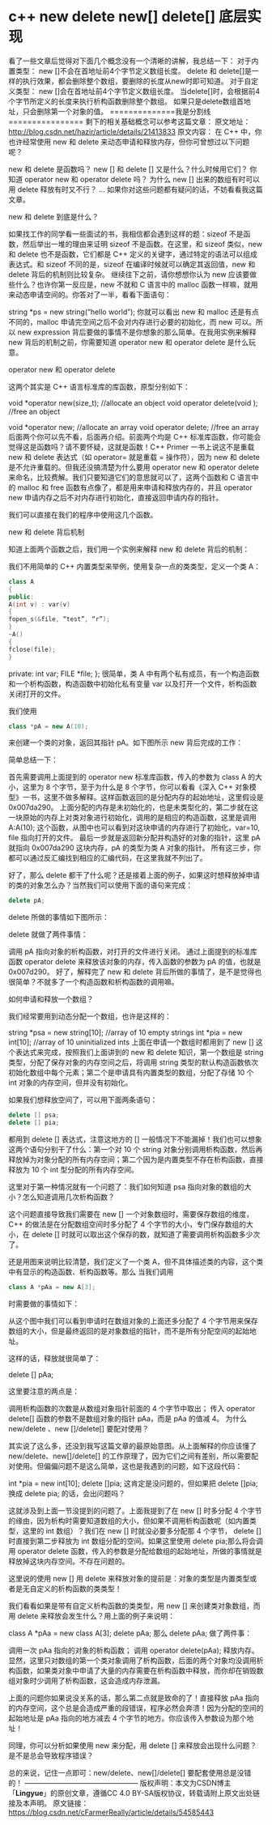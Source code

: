 # c++ new delete new[] delete[] 底层实现
看了一些文章后觉得对下面几个概念没有一个清晰的讲解，我总结一下：
对于内置类型：
new []不会在首地址前4个字节定义数组长度。
delete 和 delete[]是一样的执行效果，都会删除整个数组，要删除的长度从new时即可知道。
对于自定义类型：
new []会在首地址前4个字节定义数组长度。
当delete[]时，会根据前4个字节所定义的长度来执行析构函数删除整个数组。
如果只是delete数组首地址，只会删除第一个对象的值。
==============我是分割线================
剩下的相关基础概念可以参考这篇文章：
原文地址：
http://blog.csdn.net/hazir/article/details/21413833
原文内容：
在 C++ 中，你也许经常使用 new 和 delete 来动态申请和释放内存，但你可曾想过以下问题呢？

new 和 delete 是函数吗？
new [] 和 delete [] 又是什么？什么时候用它们？
你知道 operator new 和 operator delete 吗？
为什么 new [] 出来的数组有时可以用 delete 释放有时又不行？
…
如果你对这些问题都有疑问的话，不妨看看我这篇文章。

new 和 delete 到底是什么？

如果找工作的同学看一些面试的书，我相信都会遇到这样的题：sizeof 不是函数，然后举出一堆的理由来证明 sizeof 不是函数。在这里，和 sizeof 类似，new 和 delete 也不是函数，它们都是 C++ 定义的关键字，通过特定的语法可以组成表达式。和 sizeof 不同的是，sizeof 在编译时候就可以确定其返回值，new 和 delete 背后的机制则比较复杂。
继续往下之前，请你想想你认为 new 应该要做些什么？也许你第一反应是，new 不就和 C 语言中的 malloc 函数一样嘛，就用来动态申请空间的。你答对了一半，看看下面语句：

string *ps = new string(“hello world”);
你就可以看出 new 和 malloc 还是有点不同的，malloc 申请完空间之后不会对内存进行必要的初始化，而 new 可以。所以 new expression 背后要做的事情不是你想象的那么简单。在我用实例来解释 new 背后的机制之前，你需要知道 operator new 和 operator delete 是什么玩意。

operator new 和 operator delete

这两个其实是 C++ 语言标准库的库函数，原型分别如下：

void *operator new(size_t); //allocate an object
void operator delete(void ); //free an object

void *operator new; //allocate an array
void operator delete[](void ); //free an array
后面两个你可以先不看，后面再介绍。前面两个均是 C++ 标准库函数，你可能会觉得这是函数吗？请不要怀疑，这就是函数！C++ Primer 一书上说这不是重载 new 和 delete 表达式（如 operator= 就是重载 = 操作符），因为 new 和 delete 是不允许重载的。但我还没搞清楚为什么要用 operator new 和 operator delete 来命名，比较费解。我们只要知道它们的意思就可以了，这两个函数和 C 语言中的 malloc 和 free 函数有点像了，都是用来申请和释放内存的，并且 operator new 申请内存之后不对内存进行初始化，直接返回申请内存的指针。

我们可以直接在我们的程序中使用这几个函数。

new 和 delete 背后机制

知道上面两个函数之后，我们用一个实例来解释 new 和 delete 背后的机制：

我们不用简单的 C++ 内置类型来举例，使用复杂一点的类类型，定义一个类 A：
```cpp
class A
{
public:
A(int v) : var(v)
{
fopen_s(&file, “test”, “r”);
}
~A()
{
fclose(file);
}
```
private:
int var;
FILE *file;
};
很简单，类 A 中有两个私有成员，有一个构造函数和一个析构函数，构造函数中初始化私有变量 var 以及打开一个文件，析构函数关闭打开的文件。

我们使用

```cpp
class *pA = new A(10);
```
来创建一个类的对象，返回其指针 pA。如下图所示 new 背后完成的工作：

简单总结一下：

首先需要调用上面提到的 operator new 标准库函数，传入的参数为 class A 的大小，这里为 8 个字节，至于为什么是 8 个字节，你可以看看《深入 C++ 对象模型》一书，这里不做多解释。这样函数返回的是分配内存的起始地址，这里假设是 0x007da290。
上面分配的内存是未初始化的，也是未类型化的，第二步就在这一块原始的内存上对类对象进行初始化，调用的是相应的构造函数，这里是调用 A:A(10); 这个函数，从图中也可以看到对这块申请的内存进行了初始化，var=10, file 指向打开的文件。
最后一步就是返回新分配并构造好的对象的指针，这里 pA 就指向 0x007da290 这块内存，pA 的类型为类 A 对象的指针。
所有这三步，你都可以通过反汇编找到相应的汇编代码，在这里我就不列出了。

好了，那么 delete 都干了什么呢？还是接着上面的例子，如果这时想释放掉申请的类的对象怎么办？当然我们可以使用下面的语句来完成：

```cpp
delete pA;
```
delete 所做的事情如下图所示：

delete 就做了两件事情：

调用 pA 指向对象的析构函数，对打开的文件进行关闭。
通过上面提到的标准库函数 operator delete 来释放该对象的内存，传入函数的参数为 pA 的值，也就是 0x007d290。
好了，解释完了 new 和 delete 背后所做的事情了，是不是觉得也很简单？不就多了一个构造函数和析构函数的调用嘛。

如何申请和释放一个数组？

我们经常要用到动态分配一个数组，也许是这样的：

string *psa = new string[10]; //array of 10 empty strings
int *pia = new int[10]; //array of 10 uninitialized ints
上面在申请一个数组时都用到了 new [] 这个表达式来完成，按照我们上面讲到的 new 和 delete 知识，第一个数组是 string 类型，分配了保存对象的内存空间之后，将调用 string 类型的默认构造函数依次初始化数组中每个元素；第二个是申请具有内置类型的数组，分配了存储 10 个 int 对象的内存空间，但并没有初始化。

如果我们想释放空间了，可以用下面两条语句：

```cpp
delete [] psa;
delete [] pia;
```
都用到 delete [] 表达式，注意这地方的 [] 一般情况下不能漏掉！我们也可以想象这两个语句分别干了什么：第一个对 10 个 string 对象分别调用析构函数，然后再释放掉为对象分配的所有内存空间；第二个因为是内置类型不存在析构函数，直接释放为 10 个 int 型分配的所有内存空间。

这里对于第一种情况就有一个问题了：我们如何知道 psa 指向对象的数组的大小？怎么知道调用几次析构函数？

这个问题直接导致我们需要在 new [] 一个对象数组时，需要保存数组的维度，C++ 的做法是在分配数组空间时多分配了 4 个字节的大小，专门保存数组的大小，在 delete [] 时就可以取出这个保存的数，就知道了需要调用析构函数多少次了。

还是用图来说明比较清楚，我们定义了一个类 A，但不具体描述类的内容，这个类中有显示的构造函数、析构函数等。那么 当我们调用

```cpp
class A *pAa = new A[3];
```
时需要做的事情如下：

从这个图中我们可以看到申请时在数组对象的上面还多分配了 4 个字节用来保存数组的大小，但是最终返回的是对象数组的指针，而不是所有分配空间的起始地址。

这样的话，释放就很简单了：

delete [] pAa;

这里要注意的两点是：

调用析构函数的次数是从数组对象指针前面的 4 个字节中取出；
传入 operator delete[] 函数的参数不是数组对象的指针 pAa，而是 pAa 的值减 4。
为什么 new/delete 、new []/delete[] 要配对使用？

其实说了这么多，还没到我写这篇文章的最原始意图。从上面解释的你应该懂了 new/delete、new[]/delete[] 的工作原理了，因为它们之间有差别，所以需要配对使用。但偏偏问题不是这么简单，这也是我遇到的问题，如下这段代码：

int *pia = new int[10];
delete []pia;
这肯定是没问题的，但如果把 delete []pia; 换成 delete pia; 的话，会出问题吗？

这就涉及到上面一节没提到的问题了。上面我提到了在 new [] 时多分配 4 个字节的缘由，因为析构时需要知道数组的大小，但如果不调用析构函数呢（如内置类型，这里的 int 数组）？我们在 new [] 时就没必要多分配那 4 个字节， delete [] 时直接到第二步释放为 int 数组分配的空间。如果这里使用 delete pia;那么将会调用 operator delete 函数，传入的参数是分配给数组的起始地址，所做的事情就是释放掉这块内存空间。不存在问题的。

这里说的使用 new [] 用 delete 来释放对象的提前是：对象的类型是内置类型或者是无自定义的析构函数的类类型！

我们看看如果是带有自定义析构函数的类类型，用 new [] 来创建类对象数组，而用 delete 来释放会发生什么？用上面的例子来说明：

class A *pAa = new class A[3];
delete pAa;
那么 delete pAa; 做了两件事：

调用一次 pAa 指向的对象的析构函数；
调用 operator delete(pAa); 释放内存。
显然，这里只对数组的第一个类对象调用了析构函数，后面的两个对象均没调用析构函数，如果类对象中申请了大量的内存需要在析构函数中释放，而你却在销毁数组对象时少调用了析构函数，这会造成内存泄漏。

上面的问题你如果说没关系的话，那么第二点就是致命的了！直接释放 pAa 指向的内存空间，这个总是会造成严重的段错误，程序必然会奔溃！因为分配的空间的起始地址是 pAa 指向的地方减去 4 个字节的地方。你应该传入参数设为那个地址！

同理，你可以分析如果使用 new 来分配，用 delete [] 来释放会出现什么问题？是不是总会导致程序错误？

总的来说，记住一点即可：new/delete、new[]/delete[] 要配套使用总是没错的！
————————————————
版权声明：本文为CSDN博主「__Lingyue__」的原创文章，遵循CC 4.0 BY-SA版权协议，转载请附上原文出处链接及本声明。
原文链接：https://blog.csdn.net/cFarmerReally/article/details/54585443